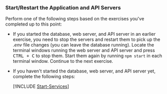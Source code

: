 ### Start/Restart the Application and API Servers

Perform one of the following steps based on the exercises you've completed up to this point:

- If you started the database, web server, and API server in an earlier exercise, you need to stop the servers and restart them to pick up the *.env* file changes (you can leave the database running). Locate the terminal windows running the web server and API server and press <kbd>CTRL + C</kbd> to stop them. Start them again by running `npm start` in each terminal window. Continue to the next exercise.

- If you haven't started the database, web server, and API server yet, complete the following steps:

    [!INCLUDE [Start-Services](./Start-Services.md)]
